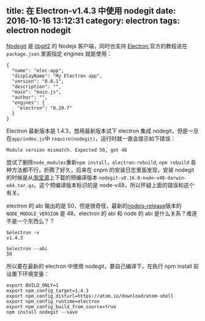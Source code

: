 title: 在 Electron-v1.4.3 中使用 nodegit
date: 2016-10-16 13:12:31
category: electron
tags: electron nodegit
---

[Nodegit](https://github.com/nodegit/nodegit) 是 [libgit2](https://libgit2.github.com/) 的 Nodejs 客户端，同时也支持 [Electron](https://github.com/electron/electron),官方的教程说在 `package.json` 里面指定 engines 就能使用：

```
{
  "name": "elec-app",
  "displayName": "My Electron app",
  "version": "0.0.1",
  "description": "",
  "main": "main.js",
  "author": "",
  "engines": {
    "electron": "0.20.7"
  }
}
```

Electron 最新版本是 1.4.3，想用最新版本试下 electron 集成 nodegit，但是一旦在`app/index.js`中 `require(nodegit)`，运行时就一直会提示如下错误：
```
Module version mismatch. Expected 50, got 48
```

尝试了删除`node_modules`重新`npm install`，`electron-rebuild`, `npm rebuild` 各种方法都不行，折腾了好久，后来在 cnpm 的安装日志里面发现，安装 nodegit 的时候是从[淘宝源](https://npm.taobao.org/mirrors/nodegit/v0.16.0)上下载的预编译版本 `nodegit-v0.16.0-node-v48-darwin-x64.tar.gz`。这个预编译版本标识的是 node-v48，所以怀疑上面的错误和这个有关。

electron 的 abi 输出的是 50，但是很奇怪，最新的[nodejs-release](https://nodejs.org/en/download/releases/)版本的 `NODE_MODULE_VERSION` 是 48，electron 的 abi 和 node 的 abi 是什么关系？难道不是一个东西么？？
```
$electron -v
v1.4.3

$electron --abi
50
```

所以要在最新的 electron 中使用 nodegit，要自己编译下，在执行 npm install 前设置下环境变量：
```
export BUILD_ONLY=1
export npm_config_target=1.4.3
export npm_config_disturl=https://atom.io/download/atom-shell
export npm_config_runtime=electron
export npm_config_build_from_source=true
npm install nodegit --save
```
